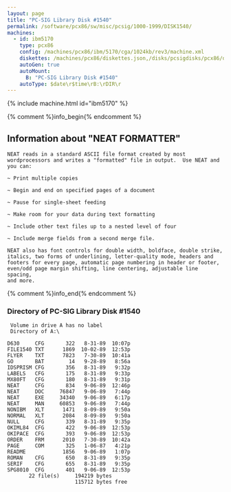 ```yaml
---
layout: page
title: "PC-SIG Library Disk #1540"
permalink: /software/pcx86/sw/misc/pcsig/1000-1999/DISK1540/
machines:
  - id: ibm5170
    type: pcx86
    config: /machines/pcx86/ibm/5170/cga/1024kb/rev3/machine.xml
    diskettes: /machines/pcx86/diskettes.json,/disks/pcsigdisks/pcx86/diskettes.json
    autoGen: true
    autoMount:
      B: "PC-SIG Library Disk #1540"
    autoType: $date\r$time\rB:\rDIR\r
---
```


{% include machine.html id="ibm5170" %}

{% comment %}info_begin{% endcomment %}

## Information about "NEAT FORMATTER"

    NEAT reads in a standard ASCII file format created by most
    wordprocessors and writes a "formatted" file in output.  Use NEAT and
    you can:
    
    ~ Print multiple copies
    
    ~ Begin and end on specified pages of a document
    
    ~ Pause for single-sheet feeding
    
    ~ Make room for your data during text formatting
    
    ~ Include other text files up to a nested level of four
    
    ~ Include merge fields from a second merge file.
    
    NEAT also has font controls for double width, boldface, double strike,
    italics, two forms of underlining, letter-quality mode, headers and
    footers for every page, automatic page numbering in header or footer,
    even/odd page margin shifting, line centering, adjustable line spacing,
    and more.
{% comment %}info_end{% endcomment %}


### Directory of PC-SIG Library Disk #1540

     Volume in drive A has no label
     Directory of A:\

    D630     CFG       322   8-31-89  10:07p
    FILE1540 TXT      1869  10-02-89  12:53p
    FLYER    TXT      7823   7-30-89  10:41a
    GO       BAT        14   9-28-89   8:56a
    IDSPRISM CFG       356   8-31-89   9:32p
    LABELS   CFG       175   8-31-89   9:33p
    MX80FT   CFG       180   8-31-89   9:31p
    NEAT     CFG       834   9-06-89  12:46p
    NEAT     DOC     76847   9-06-89   7:44p
    NEAT     EXE     34340   9-06-89   6:17p
    NEAT     MAN     60853   9-06-89   7:44p
    NONIBM   XLT      1471   8-09-89   9:50a
    NORMAL   XLT      2084   8-09-89   9:50a
    NULL     CFG       339   8-31-89   9:35p
    OKIML84  CFG       422   9-06-89  12:53p
    OKIPACE  CFG       393   9-06-89  12:53p
    ORDER    FRM      2010   7-30-89  10:42a
    PAGE     COM       325   1-06-87   4:21p
    README            1856   9-06-89   1:07p
    ROMAN    CFG       650   8-31-89   9:35p
    SERIF    CFG       655   8-31-89   9:35p
    SPG8010  CFG       401   9-06-89  12:53p
           22 file(s)     194219 bytes
                          115712 bytes free
